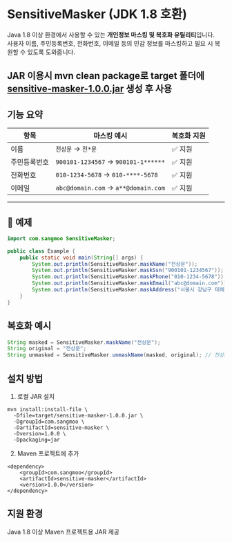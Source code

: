 # SensitiveMasker (JDK 1.8 호환)

Java 1.8 이상 환경에서 사용할 수 있는 **개인정보 마스킹 및 복호화 유틸리티**입니다.  
사용자 이름, 주민등록번호, 전화번호, 이메일 등의 민감 정보를 마스킹하고 필요 시 복원할 수 있도록 도와줍니다.

JAR 이용시 mvn clean package로 target 폴더에
[sensitive-masker-1.0.0.jar](target/sensitive-masker-1.0.0.jar) 생성 후 사용
---

## 기능 요약

| 항목       | 마스킹 예시                          | 복호화 지원 |
|------------|---------------------------------------|--------------|
| 이름       | `전상문` → `전*문`                   | ✅ 지원       |
| 주민등록번호 | `900101-1234567` → `900101-1******` | ✅ 지원       |
| 전화번호   | `010-1234-5678` → `010-****-5678`     | ✅ 지원       |
| 이메일     | `abc@domain.com` → `a**@domain.com`  | ✅ 지원       |

---

## 🧪 예제

```java
import com.sangmoo SensitiveMasker;

public class Example {
    public static void main(String[] args) {
        System.out.println(SensitiveMasker.maskName("전상문"));         // 전*문
        System.out.println(SensitiveMasker.maskSsn("900101-1234567")); // 900101-1******
        System.out.println(SensitiveMasker.maskPhone("010-1234-5678")); // 010-****-5678
        System.out.println(SensitiveMasker.maskEmail("abc@domain.com")); // a**@domain.com
        System.out.println(SensitiveMasker.maskAddress("서울시 강남구 테헤란로 12345678 4층")); // 서울시 강남구 테헤란로 ***
    }
}
```

## 복호화 예시
```java
String masked = SensitiveMasker.maskName("전상문");
String original = "전상문";
String unmasked = SensitiveMasker.unmaskName(masked, original); // 전상문
```

## 설치 방법
1. 로컬 JAR 설치
```
mvn install:install-file \
  -Dfile=target/sensitive-masker-1.0.0.jar \
  -DgroupId=com.sangmoo \
  -DartifactId=sensitive-masker \
  -Dversion=1.0.0 \
  -Dpackaging=jar
```
2. Maven 프로젝트에 추가
```
<dependency>
    <groupId>com.sangmoo</groupId>
    <artifactId>sensitive-masker</artifactId>
    <version>1.0.0</version>
</dependency>
```
## 지원 환경
Java 1.8 이상 
Maven 프로젝트용 JAR 제공
